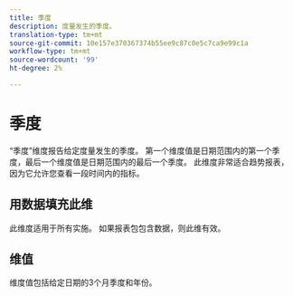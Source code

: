 ```yaml
---
title: 季度
description: 度量发生的季度。
translation-type: tm+mt
source-git-commit: 10e157e370367374b55ee9c87c0e5c7ca9e99c1a
workflow-type: tm+mt
source-wordcount: '99'
ht-degree: 2%

---
```



# 季度

“季度”维度报告给定度量发生的季度。 第一个维度值是日期范围内的第一个季度，最后一个维度值是日期范围内的最后一个季度。 此维度非常适合趋势报表，因为它允许您查看一段时间内的指标。

## 用数据填充此维

此维度适用于所有实施。 如果报表包包含数据，则此维有效。

## 维值

维度值包括给定日期的3个月季度和年份。
